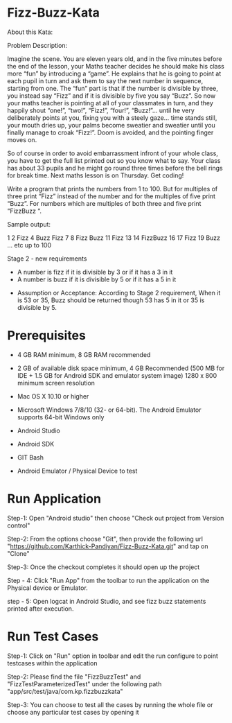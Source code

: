 # Fizz-Buzz-Kata

About this Kata:

Problem Description:

Imagine the scene. You are eleven years old, and in the five minutes before the end of the lesson,
your Maths teacher decides he should make his class more “fun” by introducing a “game”.
He explains that he is going to point at each pupil in turn and ask them to say the next number in sequence,
starting from one. The “fun” part is that if the number is divisible by three, you instead say “Fizz” and
if it is divisible by five you say “Buzz”. So now your maths teacher is pointing at all of your classmates in turn,
and they happily shout “one!”, “two!”, “Fizz!”, “four!”, “Buzz!”… until he very deliberately points at you,
fixing you with a steely gaze… time stands still, your mouth dries up,
your palms become sweatier and sweatier until you finally manage to croak “Fizz!”.
Doom is avoided, and the pointing finger moves on.

So of course in order to avoid embarrassment infront of your whole class,
you have to get the full list printed out so you know what to say.
Your class has about 33 pupils and he might go round three times before the bell rings for break time.
Next maths lesson is on Thursday. Get coding!

Write a program that prints the numbers from 1 to 100. But for multiples of three print “Fizz”
instead of the number and for the multiples of five print “Buzz”. For numbers which are multiples of both three and
five print “FizzBuzz “.

Sample output:

1
2
Fizz
4
Buzz
Fizz
7
8
Fizz
Buzz
11
Fizz
13
14
FizzBuzz
16
17
Fizz
19
Buzz
... etc up to 100


Stage 2 - new requirements

 * A number is fizz if it is divisible by 3 or if it has a 3 in it
 * A number is buzz if it is divisible by 5 or if it has a 5 in it
 
- Assumption or Acceptance: According to Stage 2 requirement, When it is 53 or 35, Buzz should be returned though 53 has 5 in it or 35 is divisible by 5.

 
# Prerequisites
- 4 GB RAM minimum, 8 GB RAM recommended

- 2 GB of available disk space minimum, 4 GB Recommended (500 MB for IDE + 1.5 GB for Android SDK and emulator system image)
1280 x 800 minimum screen resolution

- Mac OS X 10.10 or higher

- Microsoft Windows 7/8/10 (32- or 64-bit). The Android Emulator supports 64-bit Windows only

- Android Studio

- Android SDK

- GIT Bash

- Android Emulator / Physical Device to test

# Run Application
Step-1: Open "Android studio" then choose "Check out project from Version control"

Step-2: From the options choose "Git", then provide the following url "https://github.com/Karthick-Pandiyan/Fizz-Buzz-Kata.git" and tap on "Clone"

Step-3: Once the checkout completes it should open up the project

Step - 4: Click "Run App" from the toolbar to run the application on the Physical device or Emulator.

step - 5: Open logcat in Android Studio, and see fizz buzz statements printed after execution.

# Run Test Cases
Step-1: Click on "Run" option in toolbar and edit the run configure to point testcases within the application

Step-2: Please find the file "FizzBuzzTest" and "FizzTestParameterizedTest" under the following path "app/src/test/java/com.kp.fizzbuzzkata"

Step-3: You can choose to test all the cases by running the whole file or choose any particular test cases by opening it
